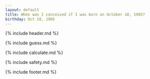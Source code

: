 ```yaml
---
layout: default
title: When was I conceived if I was born on October 18, 1905?
birthday: Oct 18, 1905
---
```


{% include header.md %}

{% include guess.md %}

{% include calculate.md %}

{% include safety.md %}

{% include footer.md %}



